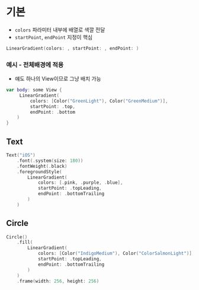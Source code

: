 # 기본 
-  `colors` 파라미터 내부에 배열로 색깔 전달
- `startPoint`, `endPoint` 지정이 핵심
```swift
LinearGradient(colors: , startPoint: , endPoint: )
```



### 예시 - 전체배경에 적용

- 얘도 하나의 View이므로 그냥 배치 가능
```swift
var body: some View {
	 LinearGradient(
		 colors: [Color("GreenLight"), Color("GreenMedium")],
		 startPoint: .top, 
		 endPoint: .bottom
	)
}
```

## Text
```swift
Text("iOS")
	.font(.system(size: 180))
	.fontWeight(.black)
	.foregroundStyle(
		LinearGradient(
			colors: [.pink, .purple, .blue],
			startPoint: .topLeading,
			endPoint: .bottomTrailing
		)
	)
```

## Circle
```swift
Circle()
	.fill(
		LinearGradient(
			colors: [Color("IndigoMedium"), Color("ColorSalmonLight")],
			startPoint: .topLeading,
			endPoint: .bottomTrailing
		)
	)
	.frame(width: 256, height: 256)
```